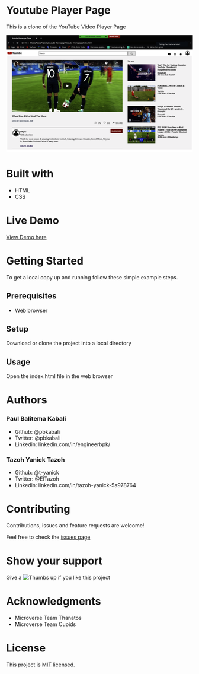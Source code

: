 # Youtube Player Page

This is a clone of the YouTube Video Player Page

![Screenshot](./images/Screenshot.png)

# Built with

- HTML
- CSS

# Live Demo

[View Demo here](https://raw.githack.com/pbkabali/Youtube-Homepage/homepage/index.html)

# Getting Started

To get a local copy up and running follow these simple example steps.

## Prerequisites

- Web browser

## Setup

Download or clone the project into a local directory

## Usage

Open the index.html file in the web browser

# Authors

### Paul Balitema Kabali

- Github: @pbkabali
- Twitter: @pbkabali
- Linkedin: linkedin.com/in/engineerbpk/

### Tazoh Yanick Tazoh

- Github: @t-yanick
- Twitter: @ElTazoh
- Linkedin: linkedin.com/in/tazoh-yanick-5a978764

# Contributing

Contributions, issues and feature requests are welcome!

Feel free to check the [issues page](https://github.com/pbkabali/Youtube-Homepage/issues)

# Show your support

Give a ![Thumbs up](https://img.icons8.com/fluent/15/000000/star.png) if you like this project

# Acknowledgments

- Microverse Team Thanatos
- Microverse Team Cupids

# License

This project is [MIT](https://opensource.org/licenses/MIT) licensed.
